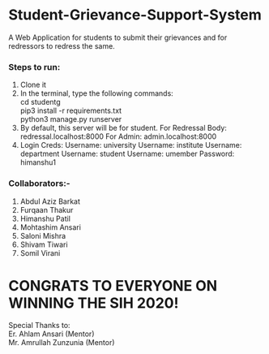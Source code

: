# Student-Grievance-Support-System

A Web Application for students to submit their grievances and for redressors to redress the same.

### Steps to run:
1) Clone it
2) In the terminal, type the following commands:\
cd studentg\
pip3 install -r requirements.txt\
python3 manage.py runserver
3) By default, this server will be for student.
For Redressal Body: redressal.localhost:8000
For Admin: admin.localhost:8000
4) Login Creds:
Username: university
Username: institute
Username: department
Username: student
Username: umember
Password: himanshu1

### Collaborators:-
1) Abdul Aziz Barkat
2) Furqaan Thakur
3) Himanshu Patil
4) Mohtashim Ansari
5) Saloni Mishra
6) Shivam Tiwari
7) Somil Virani

# CONGRATS TO EVERYONE ON WINNING THE SIH 2020!

Special Thanks to:\
Er. Ahlam Ansari (Mentor)\
Mr. Amrullah Zunzunia (Mentor)
